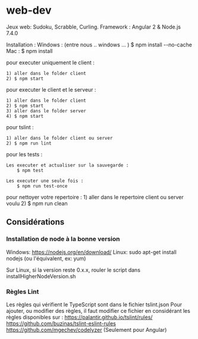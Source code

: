 # web-dev
Jeux web: Sudoku, Scrabble, Curling.
Framework : Angular 2 & Node.js 7.4.0

Installation :
    Windows : (entre nous .. windows ... )
        $ npm install --no-cache
    Mac :
        $ npm install

pour executer uniquement le client :

    1) aller dans le folder client 
    2) $ npm start

pour executer le client et le serveur :

    1) aller dans le folder client 
    2) $ npm start
    3) aller dans le folder server
    4) $ npm start

pour tslint : 

    1) aller dans le folder client ou server
    2) $ npm run lint 

pour les tests : 

    Les executer et actualiser sur la sauvegarde :
        $ npm test

    Les executer une seule fois :
        $ npm run test-once

pour nettoyer votre repertoire :
    1) aller dans le repertoire client ou server voulu
    2) $ npm run clean 

## Considérations ##
### Installation de node à la bonne version ###
Windows: https://nodejs.org/en/download/
Linux:
sudo apt-get install nodejs (ou l'équivalent, ex: yum)
	
Sur Linux, si la version reste 0.x.x, rouler le script dans installHigherNodeVersion.sh

### Règles Lint ###
Les règles qui vérifient le TypeScript sont dans le fichier tslint.json 
Pour ajouter, ou modifier des règles, il faut modifier ce fichier en considérant les règles disponibles sur :
https://palantir.github.io/tslint/rules/
https://github.com/buzinas/tslint-eslint-rules
https://github.com/mgechev/codelyzer (Seulement pour Angular)